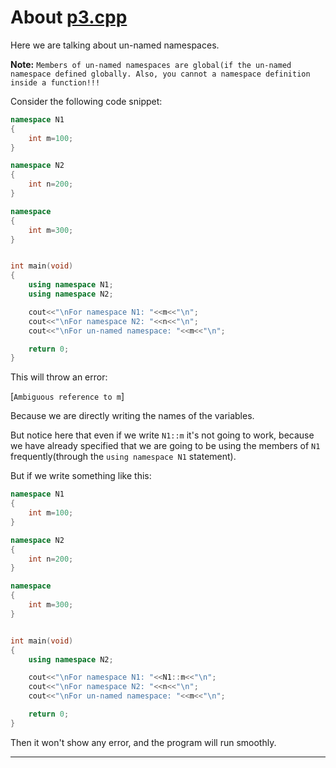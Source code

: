 # About [p3.cpp](https://github.com/C0DER11101/CPPNotesAndPrograms/blob/master/Namespaces/NewDataTypes/namespaces/p3.cpp)

Here we are talking about un-named namespaces.

**Note:**
`Members of un-named namespaces are global(if the un-named namespace defined globally. Also, you cannot a namespace definition inside a function!!!`

Consider the following code snippet:

```c++
namespace N1
{
	int m=100;
}

namespace N2
{
	int n=200;
}

namespace
{
	int m=300;
}


int main(void)
{
	using namespace N1;
	using namespace N2;

	cout<<"\nFor namespace N1: "<<m<<"\n";
	cout<<"\nFor namespace N2: "<<n<<"\n";
	cout<<"\nFor un-named namespace: "<<m<<"\n";

	return 0;
}
```

This will throw an error:

[`Ambiguous reference to m`]

Because we are directly writing the names of the variables.

But notice here that even if we write `N1::m` it's not going to work, because we have already specified that we are going to be using the members of `N1` frequently(through the `using namespace N1` statement).

But if we write something like this:

```c++
namespace N1
{
	int m=100;
}

namespace N2
{
	int n=200;
}

namespace
{
	int m=300;
}


int main(void)
{
	using namespace N2;

	cout<<"\nFor namespace N1: "<<N1::m<<"\n";
	cout<<"\nFor namespace N2: "<<n<<"\n";
	cout<<"\nFor un-named namespace: "<<m<<"\n";

	return 0;
}
```

Then it won't show any error, and the program will run smoothly.

---
